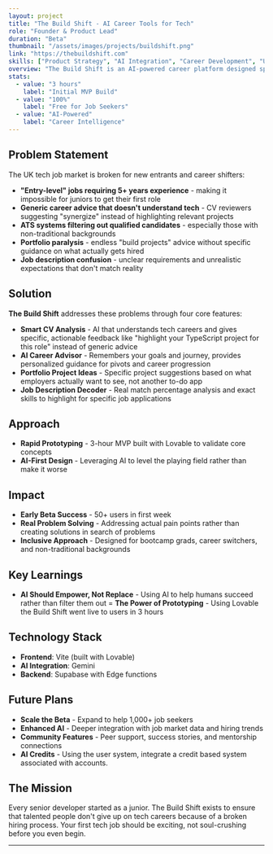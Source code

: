 ```yaml
---
layout: project
title: "The Build Shift - AI Career Tools for Tech"
role: "Founder & Product Lead"
duration: "Beta"
thumbnail: "/assets/images/projects/buildshift.png"
link: "https://thebuildshift.com"
skills: ["Product Strategy", "AI Integration", "Career Development", "UX Design", "Community Building", "Solo Entrepreneurship"]
overview: "The Build Shift is an AI-powered career platform designed specifically for tech professionals navigating the broken job market. Built to address the 'entry-level: 5 years required' problem, it provides smart CV analysis, personalized career guidance, portfolio project ideas, and job description decoding to help juniors and career shifters succeed."
stats:
  - value: "3 hours"
    label: "Initial MVP Build"
  - value: "100%"
    label: "Free for Job Seekers"
  - value: "AI-Powered"
    label: "Career Intelligence"
---
```


## Problem Statement
The UK tech job market is broken for new entrants and career shifters:

- **"Entry-level" jobs requiring 5+ years experience** - making it impossible for juniors to get their first role
- **Generic career advice that doesn't understand tech** - CV reviewers suggesting "synergize" instead of highlighting relevant projects
- **ATS systems filtering out qualified candidates** - especially those with non-traditional backgrounds
- **Portfolio paralysis** - endless "build projects" advice without specific guidance on what actually gets hired
- **Job description confusion** - unclear requirements and unrealistic expectations that don't match reality

## Solution
**The Build Shift** addresses these problems through four core features:

- **Smart CV Analysis** - AI that understands tech careers and gives specific, actionable feedback like "highlight your TypeScript project for this role" instead of generic advice
- **AI Career Advisor** - Remembers your goals and journey, provides personalized guidance for pivots and career progression
- **Portfolio Project Ideas** - Specific project suggestions based on what employers actually want to see, not another to-do app
- **Job Description Decoder** - Real match percentage analysis and exact skills to highlight for specific job applications

## Approach
- **Rapid Prototyping** - 3-hour MVP built with Lovable to validate core concepts
- **AI-First Design** - Leveraging AI to level the playing field rather than make it worse

## Impact
- **Early Beta Success** - 50+ users in first week
- **Real Problem Solving** - Addressing actual pain points rather than creating solutions in search of problems
- **Inclusive Approach** - Designed for bootcamp grads, career switchers, and non-traditional backgrounds

## Key Learnings
- **AI Should Empower, Not Replace** - Using AI to help humans succeed rather than filter them out
= **The Power of Prototyping** - Using Lovable the Build Shift went live to users in 3 hours

## Technology Stack
- **Frontend**: Vite (built with Lovable)
- **AI Integration**: Gemini 
- **Backend**: Supabase with Edge functions

## Future Plans
- **Scale the Beta** - Expand to help 1,000+ job seekers 
- **Enhanced AI** - Deeper integration with job market data and hiring trends
- **Community Features** - Peer support, success stories, and mentorship connections
- **AI Credits** - Using the user system, integrate a credit based system associated with accounts.

## The Mission
Every senior developer started as a junior. The Build Shift exists to ensure that talented people don't give up on tech careers because of a broken hiring process. Your first tech job should be exciting, not soul-crushing before you even begin.

---
